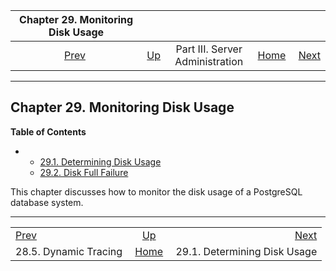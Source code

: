 <!--?xml version="1.0" encoding="UTF-8" standalone="no"?-->

|          Chapter 29. Monitoring Disk Usage          |                                                    |                                 |                                                       |                                                         |
| :-------------------------------------------------: | :------------------------------------------------- | :-----------------------------: | ----------------------------------------------------: | ------------------------------------------------------: |
| [Prev](dynamic-trace.html "28.5. Dynamic Tracing")  | [Up](admin.html "Part III. Server Administration") | Part III. Server Administration | [Home](index.html "PostgreSQL 17devel Documentation") |  [Next](disk-usage.html "29.1. Determining Disk Usage") |

***

## Chapter 29. Monitoring Disk Usage

**Table of Contents**

*   *   [29.1. Determining Disk Usage](disk-usage.html)
    *   [29.2. Disk Full Failure](disk-full.html)

This chapter discusses how to monitor the disk usage of a PostgreSQL database system.

***

|                                                     |                                                       |                                                         |
| :-------------------------------------------------- | :---------------------------------------------------: | ------------------------------------------------------: |
| [Prev](dynamic-trace.html "28.5. Dynamic Tracing")  |   [Up](admin.html "Part III. Server Administration")  |  [Next](disk-usage.html "29.1. Determining Disk Usage") |
| 28.5. Dynamic Tracing                               | [Home](index.html "PostgreSQL 17devel Documentation") |                            29.1. Determining Disk Usage |

